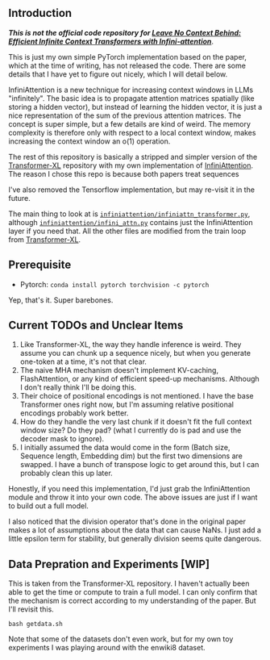 ## Introduction

***This is not the official code repository for [Leave No Context Behind:
Efficient Infinite Context Transformers with Infini-attention](https://arxiv.org/pdf/2404.07143)***. 

This is just my own simple PyTorch implementation based on the paper, which at the time of writing,
has not released the code. There are some details that I have yet to figure out nicely, which I will detail below.

InfiniAttention is a new technique for increasing context windows in LLMs "infinitely". The basic idea is to propagate attention matrices spatially (like storing a hidden vector), but instead of
learning the hidden vector, it is just a nice representation of the sum of the previous attention matrices. The concept is super simple, but a few details are kind of weird. 
The memory complexity is therefore only with respect to a local context window, makes increasing the context window an o(1) operation.

The rest of this repository is basically a stripped and simpler version of the [Transformer-XL](https://github.com/kimiyoung/transformer-xl/) repository with my own implementation of
[InfiniAttention](https://arxiv.org/pdf/2404.07143). The reason I chose this repo is because both papers treat sequences 

I've also removed the Tensorflow implementation, but may re-visit it in the future.

The main thing to look at is [`infiniattention/infiniattn_transformer.py`](https://github.com/alexzhang13/InfiniAttention/blob/main/infiniattention/infiniattn_transformer.py), although [`infiniattention/infini_attn.py`](https://github.com/alexzhang13/InfiniAttention/blob/main/infiniattention/infini_attn.py) contains just the InfiniAttention layer if you need that. All the other
files are modified from the train loop from [Transformer-XL](https://github.com/kimiyoung/transformer-xl/).

## Prerequisite

- Pytorch: `conda install pytorch torchvision -c pytorch`

Yep, that's it. Super barebones.

## Current TODOs and Unclear Items
1. Like Transformer-XL, the way they handle inference is weird. They assume you can chunk up a sequence nicely, but when you generate one-token at a time, it's not that clear.
2. The naive MHA mechanism doesn't implement KV-caching, FlashAttention, or any kind of efficient speed-up mechanisms. Although I don't really think I'll be doing this.
3. Their choice of positional encodings is not mentioned. I have the base Transformer ones right now, but I'm assuming relative positional encodings probably work better.
4. How do they handle the very last chunk if it doesn't fit the full context window size? Do they pad? (what I currently do is pad and use the decoder mask to ignore).
5. I initially assumed the data would come in the form (Batch size, Sequence length, Embedding dim) but the first two dimensions are swapped. I have a bunch of transpose logic to get around this, but I can probably clean this up later.

Honestly, if you need this implementation, I'd just grab the InfiniAttention module and throw it into your own code. The above issues are just if I want to build out a full model.

I also noticed that the division operator that's done in the original paper makes a lot of assumptions about the data that can cause NaNs. I just add a little epsilon term for stability,
but generally division seems quite dangerous.

## Data Prepration and Experiments [WIP]
This is taken from the Transformer-XL repository. I haven't actually been able to get the time or compute to train a full model. I can only confirm that the mechanism is correct
according to my understanding of the paper. But I'll revisit this.

`bash getdata.sh`

Note that some of the datasets don't even work, but for my own toy experiments I was playing around with the enwiki8 dataset.
